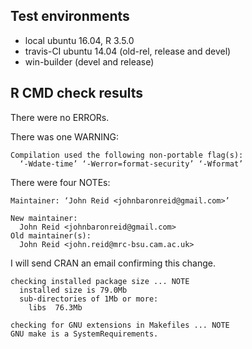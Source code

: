 ## Test environments
* local ubuntu 16.04, R 3.5.0
* travis-CI ubuntu 14.04 (old-rel, release and devel)
* win-builder (devel and release)


## R CMD check results
There were no ERRORs.

There was one WARNING:

```
Compilation used the following non-portable flag(s):
  ‘-Wdate-time’ ‘-Werror=format-security’ ‘-Wformat’
```


There were four NOTEs:

```
Maintainer: ‘John Reid <johnbaronreid@gmail.com>’

New maintainer:
  John Reid <johnbaronreid@gmail.com>
Old maintainer(s):
  John Reid <john.reid@mrc-bsu.cam.ac.uk>
```
I will send CRAN an email confirming this change.

```
checking installed package size ... NOTE
  installed size is 79.0Mb
  sub-directories of 1Mb or more:
    libs  76.3Mb
```

```
checking for GNU extensions in Makefiles ... NOTE
GNU make is a SystemRequirements.
```
